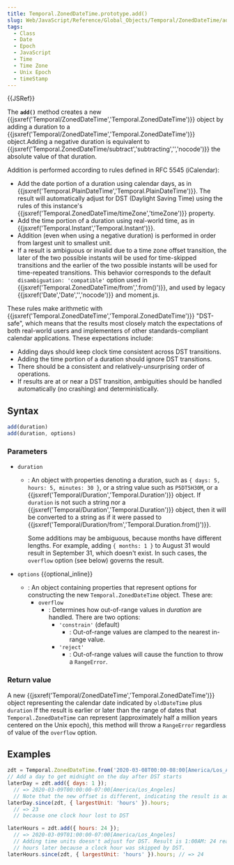 ```yaml
---
title: Temporal.ZonedDateTime.prototype.add()
slug: Web/JavaScript/Reference/Global_Objects/Temporal/ZonedDateTime/add
tags:
  - Class
  - Date
  - Epoch
  - JavaScript
  - Time
  - Time Zone
  - Unix Epoch
  - timeStamp
---
```

{{JSRef}}

The **`add()`** method creates a new
{{jsxref('Temporal/ZonedDateTime','Temporal.ZonedDateTime')}}
object by adding a duration to a
{{jsxref('Temporal/ZonedDateTime','Temporal.ZonedDateTime')}}
object.Adding a negative duration is equivalent to
{{jsxref('Temporal.ZonedDateTime/subtract','subtracting','','nocode')}}
the absolute value of that duration.

Addition is performed according to rules defined in RFC 5545 (iCalendar):

- Add the date portion of a duration using calendar days, as in
  {{jsxref('Temporal.PlainDateTime','Temporal.PlainDateTime')}}.
  The result will automatically adjust for DST (Daylight Saving Time) using the
  rules of this instance's
  {{jsxref('Temporal.ZonedDateTime/timeZone','timeZone')}}
  property.
- Add the time portion of a duration using real-world time, as in
  {{jsxref('Temporal.Instant','Temporal.Instant')}}.
- Addition (even when using a negative duration) is performed in order from
  largest unit to smallest unit.
- If a result is ambiguous or invalid due to a time zone offset transition, the
  later of the two possible instants will be used for time-skipped transitions
  and the earlier of the two possible instants will be used for time-repeated
  transitions. This behavior corresponds to the default
  `disambiguation: 'compatible'` option used in
  {{jsxref('Temporal.ZonedDateTime/from','.from()')}}, and used
  by legacy {{jsxref('Date','Date','','nocode')}} and moment.js.

These rules make arithmetic with
{{jsxref('Temporal.ZonedDateTime','Temporal.ZonedDateTime')}}
"DST-safe", which means that the results most closely match the expectations of
both real-world users and implementers of other standards-compliant calendar
applications. These expectations include:

- Adding days should keep clock time consistent across DST transitions.
- Adding the time portion of a duration should ignore DST transitions.
- There should be a consistent and relatively-unsurprising order of operations.
- If results are at or near a DST transition, ambiguities should be handled
  automatically (no crashing) and deterministically.

## Syntax

```js
add(duration)
add(duration, options)
```

### Parameters

- `duration`

  - : An object with properties denoting a duration, such as
    `{ days: 5, hours: 5, minutes: 30 }`, or a string value such as `P5DT5H30M`,
    or a {{jsxref('Temporal/Duration','Temporal.Duration')}}
    object. If `duration` is not such a string nor a
    {{jsxref('Temporal/Duration','Temporal.Duration')}} object,
    then it will be converted to a string as if it were passed to
    {{jsxref('Temporal/Duration/from','Temporal.Duration.from()')}}.

    Some additions may be ambiguous, because months have different lengths. For
    example, adding `{ months: 1 }` to August 31 would result in September 31,
    which doesn't exist. In such cases, the `overflow` option (see below)
    governs the result.

- `options` {{optional_inline}}
  - : An object containing properties that represent options for constructing
    the new `Temporal.ZonedDateTime` object. These are:
    - `overflow`
      - : Determines how out-of-range values in _duration_ are handled. There
        are two options:
        - `'constrain'` (default)
          - : Out-of-range values are clamped to the nearest in-range value.
        - `'reject'`
          - : Out-of-range values will cause the function to throw a
            `RangeError`.

### Return value

A new
{{jsxref('Temporal/ZonedDateTime','Temporal.ZonedDateTime')}}
object representing the calendar date indicated by `oldDateTime` plus `duration`
If the result is earlier or later than the range of dates that
`Temporal.ZonedDateTime` can represent (approximately half a million years
centered on the Unix epoch), this method will throw a `RangeError` regardless of
value of the `overflow` option.

## Examples

```js
zdt = Temporal.ZonedDateTime.from('2020-03-08T00:00-08:00[America/Los_Angeles]');
// Add a day to get midnight on the day after DST starts
laterDay = zdt.add({ days: 1 });
  // => 2020-03-09T00:00:00-07:00[America/Los_Angeles]
  // Note that the new offset is different, indicating the result is adjusted for DST.
laterDay.since(zdt, { largestUnit: 'hours' }).hours;
  // => 23
  // because one clock hour lost to DST

laterHours = zdt.add({ hours: 24 });
  // => 2020-03-09T01:00:00-07:00[America/Los_Angeles]
  // Adding time units doesn't adjust for DST. Result is 1:00AM: 24 real-world
  // hours later because a clock hour was skipped by DST.
laterHours.since(zdt, { largestUnit: 'hours' }).hours; // => 24
```
